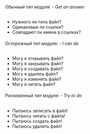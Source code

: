 ###### Обычный тип модуля:   - Get an answer

- Нужного ли типа файл?
- Одинаковые ли ссылки?
- Совпадают ли имена в ссылках?

###### Осторожный тип модуля:   - I can do

- Могу я открывать файл?
- Могу я закрывать файл?
- Могу я создавать файл?
- Могу я удалять файл?
- Могу я изменять файл?
- Могу я читать файл?

###### Рискованный тип модуля:   -  Try to do

- Пытаюсь записать в файл!
- Пытаюсь читать с файла!
- Пытаюсь создать файл!
- Пытаюсь удалить файл!

<!--
# Built-in_module
Section for storing built-in modules. Most of them will be built into
the terminal. - internal
-->
